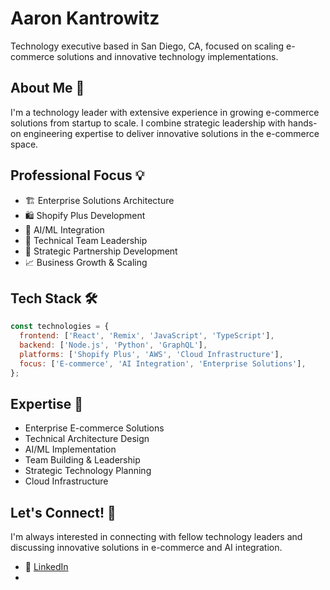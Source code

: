 # Aaron Kantrowitz

Technology executive based in San Diego, CA, focused on scaling e-commerce solutions and innovative technology implementations.

## About Me 🚀

I'm a technology leader with extensive experience in growing e-commerce solutions from startup to scale. I combine strategic leadership with hands-on engineering expertise to deliver innovative solutions in the e-commerce space.

## Professional Focus 💡

- 🏗️ Enterprise Solutions Architecture
- 🛍️ Shopify Plus Development
- 🤖 AI/ML Integration
- 👥 Technical Team Leadership
- 🤝 Strategic Partnership Development
- 📈 Business Growth & Scaling

## Tech Stack 🛠️

```javascript
const technologies = {
  frontend: ['React', 'Remix', 'JavaScript', 'TypeScript'],
  backend: ['Node.js', 'Python', 'GraphQL'],
  platforms: ['Shopify Plus', 'AWS', 'Cloud Infrastructure'],
  focus: ['E-commerce', 'AI Integration', 'Enterprise Solutions'],
};
```

## Expertise 🔧

- Enterprise E-commerce Solutions
- Technical Architecture Design
- AI/ML Implementation
- Team Building & Leadership
- Strategic Technology Planning
- Cloud Infrastructure

## Let's Connect! 🤝

I'm always interested in connecting with fellow technology leaders and discussing innovative solutions in e-commerce and AI integration.

- 💼 [LinkedIn](https://linkedin.com/in/aaronkantrowitz)
- 
